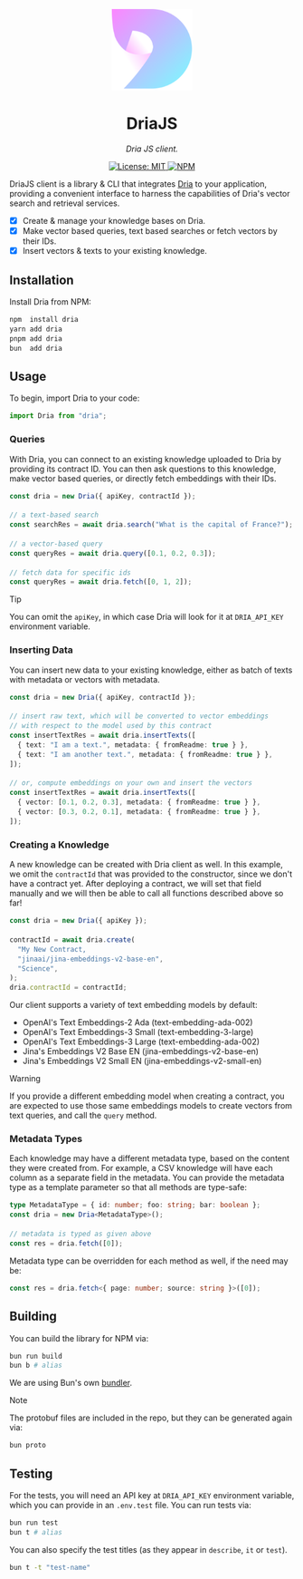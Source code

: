 <p align="center">
  <!-- <img src="https://raw.githubusercontent.com/firstbatchxyz/dria-js-client/master/logo.svg" alt="logo" width="142"> -->
  <img src="./logo.svg" alt="logo" width="142">
</p>

<p align="center">
  <h1 align="center">
    DriaJS
  </h1>
  <p align="center">
    <i>Dria JS client.</i>
  </p>
</p>

<p align="center">
    <a href="https://opensource.org/licenses/MIT" target="_blank">
        <img alt="License: MIT" src="https://img.shields.io/badge/license-MIT-7CB9E8.svg">
    </a>
    <a href="https://www.npmjs.com/package/dria" target="_blank">
        <img alt="NPM" src="https://img.shields.io/npm/v/dria?logo=npm&color=CB3837">
    </a>
</p>

DriaJS client is a library & CLI that integrates [Dria](https://dria.co/) to your application, providing a convenient interface to harness the capabilities of Dria's vector search and retrieval services.

- [x] Create & manage your knowledge bases on Dria.
- [x] Make vector based queries, text based searches or fetch vectors by their IDs.
- [x] Insert vectors & texts to your existing knowledge.

## Installation

Install Dria from NPM:

```sh
npm  install dria
yarn add dria
pnpm add dria
bun  add dria
```

## Usage

To begin, import Dria to your code:

```ts
import Dria from "dria";
```

### Queries

With Dria, you can connect to an existing knowledge uploaded to Dria by providing its contract ID. You can then ask questions to this knowledge, make vector based queries, or directly fetch embeddings with their IDs.

```ts
const dria = new Dria({ apiKey, contractId });

// a text-based search
const searchRes = await dria.search("What is the capital of France?");

// a vector-based query
const queryRes = await dria.query([0.1, 0.2, 0.3]);

// fetch data for specific ids
const queryRes = await dria.fetch([0, 1, 2]);
```

> [!TIP]
>
> You can omit the `apiKey`, in which case Dria will look for it at `DRIA_API_KEY` environment variable.

### Inserting Data

You can insert new data to your existing knowledge, either as batch of texts with metadata or vectors with metadata.

```ts
const dria = new Dria({ apiKey, contractId });

// insert raw text, which will be converted to vector embeddings
// with respect to the model used by this contract
const insertTextRes = await dria.insertTexts([
  { text: "I am a text.", metadata: { fromReadme: true } },
  { text: "I am another text.", metadata: { fromReadme: true } },
]);

// or, compute embeddings on your own and insert the vectors
const insertTextRes = await dria.insertTexts([
  { vector: [0.1, 0.2, 0.3], metadata: { fromReadme: true } },
  { vector: [0.3, 0.2, 0.1], metadata: { fromReadme: true } },
]);
```

### Creating a Knowledge

A new knowledge can be created with Dria client as well. In this example, we omit the `contractId` that was provided to the constructor, since we don't have a contract yet. After deploying a contract, we will set that field manually and we will then be able to call all functions described above so far!

```ts
const dria = new Dria({ apiKey });

contractId = await dria.create(
  "My New Contract,
  "jinaai/jina-embeddings-v2-base-en",
  "Science",
);
dria.contractId = contractId;
```

Our client supports a variety of text embedding models by default:

- OpenAI's Text Embeddings-2 Ada (text-embedding-ada-002)
- OpenAI's Text Embeddings-3 Small (text-embedding-3-large)
- OpenAI's Text Embeddings-3 Large (text-embedding-ada-002)
- Jina's Embeddings V2 Base EN (jina-embeddings-v2-base-en)
- Jina's Embeddings V2 Small EN (jina-embeddings-v2-small-en)

> [!WARNING]
>
> If you provide a different embedding model when creating a contract, you are expected to use those same embeddings models to create vectors from text queries, and call the `query` method.

### Metadata Types

Each knowledge may have a different metadata type, based on the content they were created from. For example, a CSV knowledge will have each column as a separate field in the metadata. You can provide the metadata type as a template parameter so that all methods are type-safe:

```ts
type MetadataType = { id: number; foo: string; bar: boolean };
const dria = new Dria<MetadataType>();

// metadata is typed as given above
const res = dria.fetch([0]);
```

Metadata type can be overridden for each method as well, if the need may be:

```ts
const res = dria.fetch<{ page: number; source: string }>([0]);
```

## Building

You can build the library for NPM via:

```sh
bun run build
bun b # alias
```

We are using Bun's own [bundler](https://bun.sh/docs/bundler).

> [!NOTE]
>
> The protobuf files are included in the repo, but they can be generated again via:
>
> ```sh
> bun proto
> ```

## Testing

For the tests, you will need an API key at `DRIA_API_KEY` environment variable, which you can provide in an `.env.test` file. You can run tests via:

```sh
bun run test
bun t # alias
```

You can also specify the test titles (as they appear in `describe`, `it` or `test`).

```sh
bun t -t "test-name"
```
